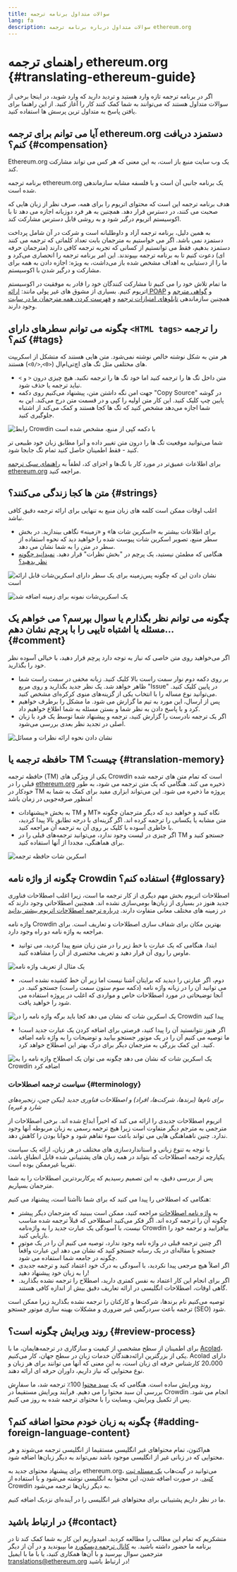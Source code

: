 ```yaml
---
title: سوالات متداول برنامه‌ ترجمه
lang: fa
description: سوالات متداول درباره‌ برنامه‌ ترجمه‌ ethereum.org
---
```


# راهنمای ترجمه ethereum.org {#translating-ethereum-guide}

اگر در برنامه ترجمه تازه وارد هستید و تردید دارید که وارد شوید، در اینجا برخی از سوالات متداول هستند که می‌توانند به شما کمک کنند کار را آغاز کنید. از این راهنما برای یافتن پاسخ به متداول ترین پرسش ها استفاده کنید.

## آیا می توانم برای ترجمه ethereum.org دستمزد دریافت کنم؟ {#compensation}

Ethereum.org یک وب سایت منبع باز است، به این معنی که هر کس می تواند مشارکت کند.

برنامه ترجمه ethereum.org یک برنامه جانبی آن است و با فلسفه مشابه سازماندهی شده است.

هدف برنامه ترجمه این است که محتوای اتریوم را برای همه، صرف نظر از زبان هایی که صحبت می کنند، در دسترس قرار دهد. همچنین به هر فرد دوزبانه اجازه می دهد تا با اکوسیستم اتریوم درگیر شود و به روشی قابل دسترس مشارکت کند.

به همین دلیل، برنامه ترجمه آزاد و داوطلبانه است و شرکت در آن شامل پرداخت دستمزد نمی باشد. اگر می خواستیم به مترجمان بابت تعداد کلماتی که ترجمه می کنند دستمزد بدهیم، فقط می توانستیم از کسانی که تجربه ترجمه کافی دارند (مترجمان حرفه ای) دعوت کنیم تا به برنامه ترجمه بپیوندند. این امر برنامه ترجمه را انحصاری می‌کرد و ما را از دستیابی به اهداف مشخص شده باز می‌داشت، به ویژه: اجازه دادن به همه برای مشارکت و درگیر شدن با اکوسیستم.

ما تمام تلاش خود را می کنیم تا مشارکت کنندگان خود را قادر به موفقیت در اکوسیستم اتریوم کنیم. بسیاری از مشوق های غیر پولی مانند: [ارائه POAP](/contributing/translation-program/acknowledgements/#poap) و [گواهی مترجم](/contributing/translation-program/acknowledgements/#certificate) و همچنین سازماندهی [ تابلوهای امتیازات ترجمه](/contributing/translation-program/acknowledgements/) و [فهرست کردن همه مترجمان ما در سایت](/contributing/translation-program/contributors/) وجود دارند.

## چگونه می توانم سطرهای دارای `<HTML tags>` را ترجمه کنم؟ {#tags}

هر متن به شکل نوشته خالص نوشته نمی‌شود. متن هایی هستند که متشکل از اسکریپت های مختلفی مثل تگ های اچ‌تی‌ام‌ال (`<0>`,`</0>`) هستند.

- متن داخل تگ ها را ترجمه کنید اما خود تگ ها را ترجمه نکنید. هیچ چیزی درون `<` و `>` نباید ترجمه یا حذف شود.
- جهت امن نگه داشتن متن، پیشنهاد می‌کنیم روی دکمه "Copy Source" در گوشه پایین چپ کلیک کنید. این کار متن اولیه را کپی و در قسمت متن درج می‌کند. این به شما اجازه می‌دهد مشخص کنید که تگ ها کجا هستند و کمک می‌کند از اشتباه جلوگیری کنید.

![رابط Crowdin با دکمه کپی از منبع، مشخص شده است](./html-tag-strings.png)

شما می‌توانید موقعیت تگ ها را درون متن تغییر داده و آنرا مطابق زبان خود طبیعی تر کنید - فقط اطمینان حاصل کنید تمام تگ جابجا شود.

برای اطلاعات عمیق‌تر در مورد کار با تگ‌ها و اجزای کد، لطفاً به [راهنمای سبک ترجمه ethereum.org](/contributing/translation-program/translators-guide/#dealing-with-tags) مراجعه کنید.

## متن ها کجا زندگی می‌کنند؟ {#strings}

اغلب اوقات ممکن است کلمه های زبان منبع به تنهایی برای ارائه ترجمه دقیق کافی نباشد.

- برای اطلاعات بیشتر به «اسکرین شات ها» و «زمینه» نگاهی بیندازید. در بخش سطر منبع، تصویر اسکرین شات پیوست شده را خواهید دید که نحوه استفاده از سطر در متن را به شما نشان می دهد.
- هنگامی که مطمئن نیستید، یک پرچم در "بخش نظرات" قرار دهید. [نمیدانید چگونه نظر بدهید؟](#comment)

![نشان دادن این که چگونه پس‌زمینه برای یک سطر دارای اسکرین‌شات قابل ارائه است](./source-string.png)

![یک اسکرین‌شات نمونه برای زمینه اضافه شد](./source-string-2.png)

## چگونه می توانم نظر بگذارم یا سوال بپرسم؟ می خواهم یک مسئله یا اشتباه تایپی را با پرچم نشان دهم... {#comment}

اگر می‌خواهید روی متن خاصی که نیاز به توجه دارد پرچم قرار دهید، با خیالی آسوده نظر خود را بگذارید.

- بر روی دکمه دوم نوار سمت راست بالا کلیک کنید. زبانه مخفی در سمت راست شما ظاهر خواهد شد. یک نظر جدید بگذارید و روی مربع "Issue" در پایین کلیک کنید. می‌توانید نوع مساله را با انتخاب یکی از گزینه‌های منوی کرکره‌ای مشخص کنید.
- پس از ارسال، این مورد به تیم ما گزارش می شود. ما مشکل را برطرف خواهیم کرد و با پاسخ دادن به نظر شما و بستن مسئله به شما اطلاع خواهیم داد.
- اگر یک ترجمه‌ نادرست را گزارش کنید، ترجمه و پیشنهاد شما توسط یک فرد با زبان اصلی در تجدید نظر بعدی بررسی می‌شود.

![نشان دادن نحوه ارائه نظرات و مسائل](./comment-issue.png)

## حافظه ترجمه یا TM چیست؟ {#translation-memory}

حافظه ترجمه (TM) یکی از ویژگی های Crowdin است که تمام متن های ترجمه شده قبلی را در [ethereum.org](https://ethereum.org/) ذخیره می کند. هنگامی که یک متن ترجمه می شود، به طور خودکار در TM پروژه ما ذخیره می شود. این می‌تواند ابزاری مفید برای کمک به شما به منظور صرفه‌جویی در زمان باشد!

- به بخش «پیشنهادات TM و MT» نگاه کنید و خواهید دید که دیگر مترجمان چگونه متن مشابه یا یکسانی را ترجمه کرده اند. اگر گزینه‌ای با درجه تطابق بالا پیدا کردید، با خاطری آسوده با کلیک بر روی آن به ترجمه آن مراجعه کنید.
- اگر چیزی در لیست وجود ندارد، می‌توانید ترجمه‌های قبلی را در TM جستجو کنید و برای هماهنگی، مجددا از آنها استفاده کنید.

![اسکرین شات حافظه ترجمه](./translation-memory.png)

## چگونه از واژه نامه Crowdin استفاده کنم؟ {#glossary}

اصطلاحات اتریوم بخش مهم دیگری از کار ترجمه ما است، زیرا اغلب اصطلاحات فناوری جدید هنوز در بسیاری از زبان‌ها بومی‌سازی نشده اند. همچنین اصطلاحاتی وجود دارند که در زمینه های مختلف معانی متفاوت دارند. [درباره ترجمه اصطلاحات اتریوم بیشتر بدانید](#terminology)

واژه نامه Crowdin بهترین مکان برای شفاف سازی اصطلاحات و تعاریف است. برای مراجعه به واژه نامه دو راه وجود دارد.

- ابتدا، هنگامی که یک عبارت با خط زیر را در متن زیان منبع پیدا کردید، می توانید ماوس را روی آن قرار دهید و تعریف مختصری از آن را مشاهده کنید.

![یک مثال از تعریف واژه نامه](./glossary-definition.png)

- دوم، اگر عبارتی را دیدید که برایتان آشنا نیست اما زیر آن خط کشیده نشده است، می توانید آن را در زبانه واژه نامه (دکمه سوم ستون سمت راست) جستجو کنید. در آنجا توضیحاتی در مورد اصطلاحات خاص و مواردی که اغلب در پروژه استفاده می شود را خواهید یافت.

![یک اسکرین شات که نشان می دهد کجا باید برگه واژه نامه را در Crowdin پیدا کنید](./glossary-tab.png)

- اگر هنوز نتوانستید آن را پیدا کنید، فرصتی برای اضافه کردن یک عبارت جدید است! ما توصیه می کنیم آن را در یک موتور جستجو بیابید و توضیحات را به واژه نامه اضافه کنید. این کمک بزرگی به مترجمان دیگر برای درک بهتر این اصطلاح خواهد کرد.

![یک اسکرین شات که نشان می دهد چگونه می توان یک اصطلاح واژه نامه را به Crowdin اضافه کرد](./add-glossary-term.png)

### سیاست ترجمه اصطلاحات {#terminology}

_برای نام‌ها (برندها، شرکت‌ها، افراد) و اصطلاحات فناوری جدید (بیکن چین، زنجیره‌های شارد و غیره)_

اتریوم اصطلاحات جدیدی را ارائه می کند که اخیراً ابداع شده اند. برخی اصطلاحات از مترجمی به مترجم دیگر متفاوت است زیرا هیچ ترجمه رسمی به زبان مربوطه آنها وجود ندارد. چنین ناهماهنگی هایی می تواند باعث سوء تفاهم شود و خوانا بودن را کاهش دهد.

با توجه به تنوع زبانی و استانداردسازی های مختلف در هر زبان، ارائه یک سیاست یکپارچه ترجمه اصطلاحات که بتواند در همه زبان های پشتیبانی شده قابل انطباق باشد، تقریبا غیرممکن بوده است.

پس از بررسی دقیق، به این تصمیم رسیدیم که پرکاربردترین اصطلاحات را به شما مترجمان بسپاریم.

هنگامی که اصطلاحی را پیدا می کنید که برای شما ناآشنا است، پیشنهاد می کنیم:

- به [واژه نامه اصطلاحات](#glossary) مراجعه کنید، ممکن است ببینید که مترجمان دیگر پیشتر چگونه آن را ترجمه کرده اند. اگر فکر می‌کنید اصطلاحی که قبلاً ترجمه شده مناسب نیست، با آسودگی یک عبارت جدید را به واژه‌نامه Crowdin بیافزایید و ترجمه خود را بازیابی کنید.
- اگر چنین ترجمه قبلی در واژه نامه وجود ندارد، توصیه می کنیم آن را در یک موتور جستجو یا مقاله‌ای در یک رسانه جستجو کنید که نشان می دهد این عبارت واقعاً چگونه در جامعه شما استفاده می شود.
- اگر اصلاً هیچ مرجعی پیدا نکردید، با آسودگی به درک خود اعتماد کنید و ترجمه جدیدی را به زبان خود پیشنهاد دهید!
- اگر برای انجام این کار اعتماد به نفس کمتری دارید، اصطلاح را ترجمه نشده بگذارید. گاهی اوقات، اصطلاحات انگلیسی در ارائه تعاریف دقیق بیش از اندازه کافی هستند.

توصیه می‌کنیم نام برندها، شرکت‌ها و کارکنان را ترجمه‌ نشده بگذارید زیرا ممکن است ترجمه باعث سردرگمی غیر ضروری و مشکلات بهینه سازی موتور جستجو (SEO) شود.

## روند ویرایش چگونه است؟ {#review-process}

برای اطمینان از سطح مشخصی از کیفیت و سازگاری در ترجمه‌هایمان، ما با [Acolad](https://www.acolad.com/)، یکی از بزرگترین ارائه‌دهندگان خدمات زبان در سطح جهان، کار می‌کنیم. Acolad دارای 20،000 کارشناس حرفه ای زبان است، به این معنی که آنها می توانند برای هر زبان و نوع محتوایی که نیاز داریم، داوران حرفه ای ارائه دهند.

روند ویرایش ساده است. هنگامی که یک [سبد محتوا](/contributing/translation-program/content-buckets) 100٪ ترجمه شد، ما سفارش بررسی آن سبد محتوا را می دهیم. فرآیند ویرایش مستقیماً در Crowdin انجام می شود. پس از تکمیل ویرایش، وبسایت را با محتوای ترجمه شده به روز می کنیم.

## چگونه به زبان خودم محتوا اضافه کنم؟ {#adding-foreign-language-content}

هم‌اکنون، تمام محتواهای غیر انگلیسی مستقیما از انگلیسی ترجمه می‌شوند و هر محتوایی که در زبانی غیر از انگلیسی موجود باشد نمی‌تواند به دیگر زبان‌ها اضافه شود.

برای پیشنهاد محتوای جدید به ethereum.org، می‌توانید در گیت‌هاب [یک مسئله ثبت کنید.](https://github.com/ethereum/ethereum-org-website/issues). در صورت اضافه شدن، این محتوا به انگلیسی نوشته می‌شود و با استفاده از Crowdin به دیگر زبان‌ها ترجمه می‌شود.

ما در نظر داریم پشتیبانی برای محتواهای غیر انگلیسی را در آینده‌ای نزدیک اضافه کنیم.

## در ارتباط باشید {#contact}

متشکریم که تمام این مطالب را مطالعه کردید. امیدواریم این کار به شما کمک کند تا در برنامه ما حضور داشته باشید. به [کانال ترجمه‌ دیسکورد](https://discord.gg/ethereum-org) ما بپیوندید و در آن از دیگر مترجمین سوال بپرسید و با آن‌ها همکاری کنید، یا با ما با ایمیل translations@ethereum.org در ارتباط باشید!
